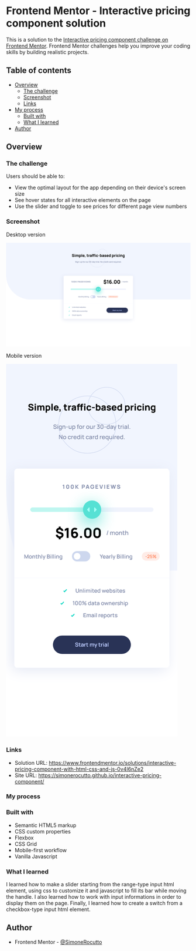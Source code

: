 # Frontend Mentor - Interactive pricing component solution

This is a solution to the [Interactive pricing component challenge on Frontend Mentor](https://www.frontendmentor.io/challenges/interactive-pricing-component-t0m8PIyY8). Frontend Mentor challenges help you improve your coding skills by building realistic projects. 

## Table of contents

- [Overview](#overview)
  - [The challenge](#the-challenge)
  - [Screenshot](#screenshot)
  - [Links](#links)
- [My process](#my-process)
  - [Built with](#built-with)
  - [What I learned](#what-i-learned)
- [Author](#author)
## Overview

### The challenge

Users should be able to:

- View the optimal layout for the app depending on their device's screen size
- See hover states for all interactive elements on the page
- Use the slider and toggle to see prices for different page view numbers

### Screenshot

Desktop version

![Desktop version](https://github.com/SimoneRocutto/interactive-pricing-component/blob/master/results/desktop%20screenshot.png?raw=true)

Mobile version

![Mobile version](https://github.com/SimoneRocutto/interactive-pricing-component/blob/master/results/mobile%20screenshot.png?raw=true)

### Links

- Solution URL: https://www.frontendmentor.io/solutions/interactive-pricing-component-with-html-css-and-js-0v4I6nZe2
- Site URL: https://simonerocutto.github.io/interactive-pricing-component/

### My process
### Built with

- Semantic HTML5 markup
- CSS custom properties
- Flexbox
- CSS Grid
- Mobile-first workflow
- Vanilla Javascript

### What I learned

I learned how to make a slider starting from the range-type input html element, using css to customize it and javascript to fill its bar while moving the handle.
I also learned how to work with input informations in order to display them on the page.
Finally, I learned how to create a switch from a checkbox-type input html element. 
## Author

- Frontend Mentor - [@SimoneRocutto](https://www.frontendmentor.io/profile/SimoneRocutto)

